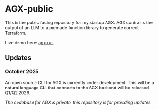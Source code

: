 # AGX-public

This is the public facing repository for my startup AGX. 
AGX contrains the output of an LLM to a premade function library to generate correct Terraform.

Live demo here: [agx.run](https://agx.run)

## Updates
### October 2025
An open source CLI for AGX is currently under development.
This will be a natural language CLI that connects to the AGX backend will be released Q1/Q2 2026.

*The codebase for AGX is private, this repository is for providing updates*
